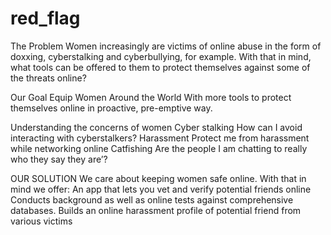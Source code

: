 # red_flag

The Problem
  Women increasingly are victims of online abuse in the form of doxxing, cyberstalking and cyberbullying, for example. 
  With that in mind, what tools can be offered to them to protect themselves against some of the threats online?

Our Goal 
  Equip Women 
  Around the World 
  With more tools to protect themselves online in  proactive, pre-emptive way.

Understanding the concerns of women
  Cyber stalking
    How can I avoid interacting with cyberstalkers?
  Harassment
    Protect me from harassment while networking online
  Catfishing
    Are the people I am chatting to really who they say they are’?
 
 OUR SOLUTION
  We care about keeping women safe online. With that in mind we offer:
    An app that lets you vet and verify potential friends online
    Conducts background as well as online tests against comprehensive databases.
    Builds an online harassment profile of potential friend from various victims



